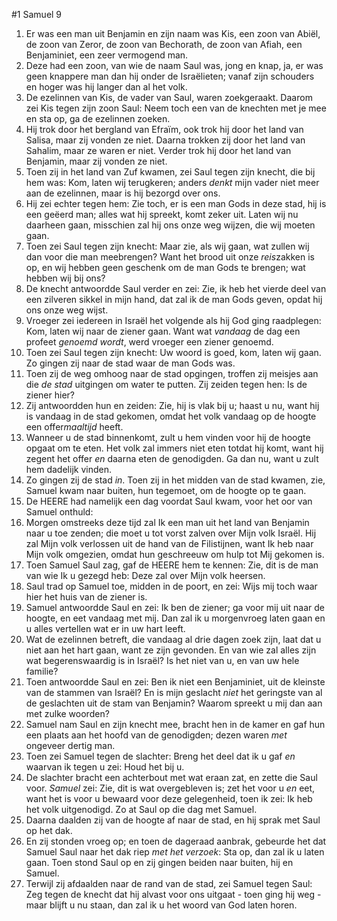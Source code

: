 #1 Samuel 9
1. Er was een man uit Benjamin en zijn naam was Kis, een zoon van Abiël, de zoon van Zeror, de zoon van Bechorath, de zoon van Afiah, een Benjaminiet, een zeer vermogend man.
2. Deze had een zoon, van wie de naam Saul was, jong en knap, ja, er was geen knappere man dan hij onder de Israëlieten; vanaf zijn schouders en hoger was hij langer dan al het volk.
3. De ezelinnen van Kis, de vader van Saul, waren zoekgeraakt. Daarom zei Kis tegen zijn zoon Saul: Neem toch een van de knechten met je mee en sta op, ga de ezelinnen zoeken.
4. Hij trok door het bergland van Efraïm, ook trok hij door het land van Salisa, maar zij vonden ze niet. Daarna trokken zij door het land van Sahalim, maar ze waren er niet. Verder trok hij door het land van Benjamin, maar zij vonden ze niet.
5. Toen zij in het land van Zuf kwamen, zei Saul tegen zijn knecht, die bij hem was: Kom, laten wij terugkeren; anders *denkt* mijn vader niet meer aan de ezelinnen, maar is hij bezorgd over ons.
6. Hij zei echter tegen hem: Zie toch, er is een man Gods in deze stad, hij is een geëerd man; alles wat hij spreekt, komt zeker uit. Laten wij nu daarheen gaan, misschien zal hij ons onze weg wijzen, die wij moeten gaan.
7. Toen zei Saul tegen zijn knecht: Maar zie, als wij gaan, wat zullen wij dan voor die man meebrengen? Want het brood uit onze *reis*zakken is op, en wij hebben geen geschenk om de man Gods te brengen; wat hebben wij bij ons?
8. De knecht antwoordde Saul verder en zei: Zie, ik heb het vierde deel van een zilveren sikkel in mijn hand, dat zal ik de man Gods geven, opdat hij ons onze weg wijst.
9. Vroeger zei iedereen in Israël het volgende als hij God ging raadplegen: Kom, laten wij naar de ziener gaan. Want wat *vandaag* de dag een profeet *genoemd wordt*, werd vroeger een ziener genoemd.
10. Toen zei Saul tegen zijn knecht: Uw woord is goed, kom, laten wij gaan. Zo gingen zij naar de stad waar de man Gods was.
11. Toen zij de weg omhoog naar de stad opgingen, troffen zij meisjes aan die *de stad* uitgingen om water te putten. Zij zeiden tegen hen: Is de ziener hier?
12. Zij antwoordden hun en zeiden: Zie, hij is vlak bij u; haast u nu, want hij is vandaag in de stad gekomen, omdat het volk vandaag op de hoogte een offer*maaltijd* heeft.
13. Wanneer u de stad binnenkomt, zult u hem vinden voor hij de hoogte opgaat om te eten. Het volk zal immers niet eten totdat hij komt, want hij zegent het offer *en* daarna eten de genodigden. Ga dan nu, want u zult hem dadelijk vinden.
14. Zo gingen zij de stad *in*. Toen zij in het midden van de stad kwamen, zie, Samuel kwam naar buiten, hun tegemoet, om de hoogte op te gaan.
15. De HEERE had namelijk een dag voordat Saul kwam, voor het oor van Samuel onthuld:
16. Morgen omstreeks deze tijd zal Ik een man uit het land van Benjamin naar u toe zenden; die moet u tot vorst zalven over Mijn volk Israël. Hij zal Mijn volk verlossen uit de hand van de Filistijnen, want Ik heb naar Mijn volk omgezien, omdat hun geschreeuw om hulp tot Mij gekomen is.
17. Toen Samuel Saul zag, gaf de HEERE hem te kennen: Zie, dit is de man van wie Ik u gezegd heb: Deze zal over Mijn volk heersen.
18. Saul trad op Samuel toe, midden in de poort, en zei: Wijs mij toch waar hier het huis van de ziener is.
19. Samuel antwoordde Saul en zei: Ik ben de ziener; ga voor mij uit naar de hoogte, en eet vandaag met mij. Dan zal ik u morgenvroeg laten gaan en u alles vertellen wat er in uw hart leeft.
20. Wat de ezelinnen betreft, die vandaag al drie dagen zoek zijn, laat dat u niet aan het hart gaan, want ze zijn gevonden. En van wie zal alles zijn wat begerenswaardig is in Israël? Is het niet van u, en van uw hele familie?
21. Toen antwoordde Saul en zei: Ben ik niet een Benjaminiet, uit de kleinste van de stammen van Israël? En is mijn geslacht *niet* het geringste van al de geslachten uit de stam van Benjamin? Waarom spreekt u mij dan aan met zulke woorden?
22. Samuel nam Saul en zijn knecht mee, bracht hen in de kamer en gaf hun een plaats aan het hoofd van de genodigden; dezen waren *met* ongeveer dertig man.
23. Toen zei Samuel tegen de slachter: Breng het deel dat ik u gaf *en* waarvan ik tegen u zei: Houd het bij u.
24. De slachter bracht een achterbout met wat eraan zat, en zette die Saul voor. *Samuel* zei: Zie, dit is wat overgebleven is; zet het voor u *en* eet, want het is voor u bewaard voor deze gelegenheid, toen ik zei: Ik heb het volk uitgenodigd. Zo at Saul op die dag met Samuel.
25. Daarna daalden zij van de hoogte af naar de stad, en hij sprak met Saul op het dak.
26. En zij stonden vroeg op; en toen de dageraad aanbrak, gebeurde het dat Samuel Saul naar het dak riep *met het verzoek*: Sta op, dan zal ik u laten gaan. Toen stond Saul op en zij gingen beiden naar buiten, hij en Samuel.
27. Terwijl zij afdaalden naar de rand van de stad, zei Samuel tegen Saul: Zeg tegen de knecht dat hij alvast voor ons uitgaat - toen ging hij weg - maar blijft u nu staan, dan zal ik u het woord van God laten horen.
